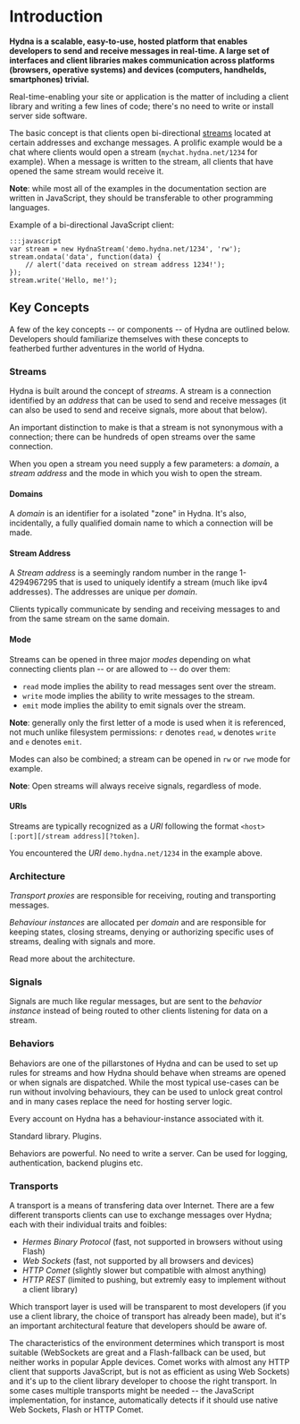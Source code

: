 # Introduction

**Hydna is a scalable, easy-to-use, hosted platform that enables developers to
send and receive messages in real-time. A large set of interfaces and client
libraries makes communication across platforms (browsers, operative systems)
and devices (computers, handhelds, smartphones) trivial.**

Real-time-enabling your site or application is the matter of including a
client library and writing a few lines of code; there's no need to write
or install server side software.

The basic concept is that clients open bi-directional [streams](streams)
located at certain addresses and exchange messages. A prolific example would
be a chat where clients would open a stream (`mychat.hydna.net/1234` for
example). When a message is written to the stream, all clients that have
opened the same stream would receive it.

**Note**: while most all of the examples in the documentation section are
written in JavaScript, they should be transferable to other programming
languages.

Example of a bi-directional JavaScript client:

    :::javascript
    var stream = new HydnaStream('demo.hydna.net/1234', 'rw');
    stream.ondata('data', function(data) {
        // alert('data received on stream address 1234!');
    });
    stream.write('Hello, me!');

## Key Concepts

A few of the key concepts -- or components -- of Hydna are outlined below.
Developers should familiarize themselves with these concepts to featherbed 
further adventures in the world of Hydna.

### Streams

Hydna is built around the concept of *streams*. A stream is a connection
identified by an *address* that can be used to send and receive messages (it
can also be used to send and receive signals, more about that below).

An important distinction to make is that a stream is not synonymous with a
connection; there can be hundreds of open streams over the same connection.

When you open a stream you need supply a few parameters: a *domain*, a
*stream address* and the mode in which you wish to open the stream.

#### Domains

A *domain* is an identifier for a isolated "zone" in Hydna. It's also,
incidentally, a fully qualified domain name to which a connection will be
made.

#### Stream Address

A *Stream address* is a seemingly random number in the range 1-4294967295 that
is used to uniquely identify a stream (much like ipv4 addresses). The
addresses are unique per *domain*.

Clients typically communicate by sending and receiving messages to and from
the same stream on the same domain.

#### Mode

Streams can be opened in three major *modes* depending on what connecting
clients plan -- or are allowed to -- do over them:

- `read` mode implies the ability to read messages sent over the stream.
- `write` mode implies the ability to write messages to the stream.
- `emit` mode implies the ability to emit signals over the stream.

**Note**: generally only the first letter of a mode is used when it is
referenced, not much unlike filesystem permissions: `r` denotes `read`, `w`
denotes `write` and `e` denotes `emit`.

Modes can also be combined; a stream can be opened in `rw` or `rwe` mode for
example.

**Note**: Open streams will always receive signals, regardless of mode.

#### URIs

Streams are typically recognized as a *URI* following the format 
`<host>[:port][/stream address][?token]`.

You encountered the *URI* `demo.hydna.net/1234` in the example above. 

### Architecture

*Transport proxies* are responsible for receiving, routing and transporting
messages.

*Behaviour instances* are allocated per *domain* and are responsible for
keeping states, closing streams, denying or authorizing specific uses of
streams, dealing with signals and more.

Read more about the architecture.

### Signals

Signals are much like regular messages, but are sent to the *behavior
instance* instead of being routed to other clients listening for data on a
stream.

### Behaviors

Behaviors are one of the pillarstones of Hydna and can be used to set up rules
for streams and how Hydna should behave when streams are opened or when
signals are dispatched. While the most typical use-cases can be run without
involving behaviours, they can be used to unlock great control and in many
cases replace the need for hosting server logic.

Every account on Hydna has a behaviour-instance associated with it.

Standard library. Plugins.

Behaviors are powerful. No need to write a server. Can be used for logging,
authentication, backend plugins etc.

### Transports

A transport is a means of transfering data over Internet. There are a few
different transports clients can use to exchange messages over Hydna; each
with their individual traits and foibles:

- *Hermes Binary Protocol* (fast, not supported in browsers without using
  Flash)
- *Web Sockets* (fast, not supported by all browsers and devices)
- *HTTP Comet* (slightly slower but compatible with almost anything)
- *HTTP REST* (limited to pushing, but extremly easy to implement without a
  client library)

Which transport layer is used will be transparent to most developers (if you
use a client library, the choice of transport has already been made), but it's
an important architectural feature that developers should be aware of.

The characteristics of the environment determines which transport is most
suitable (WebSockets are great and a Flash-fallback can be used, but neither
works in popular Apple devices. Comet works with almost any HTTP client that
supports JavaScript, but is not as efficient as using Web Sockets) and it's up
to the client library developer to choose the right transport. In some cases
multiple transports might be needed -- the JavaScript implementation, for
instance, automatically detects if it should use native Web Sockets, Flash or
HTTP Comet.
